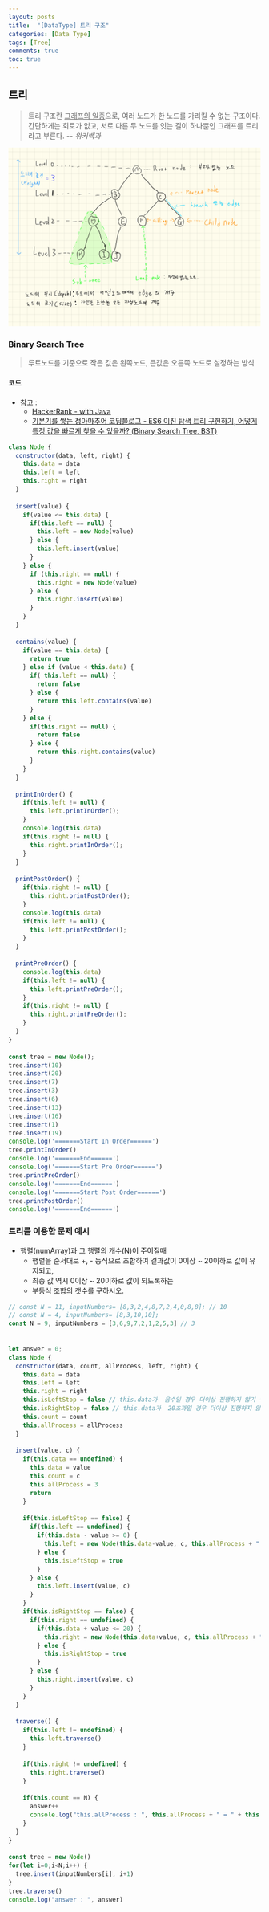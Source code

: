 ```yaml
---
layout: posts
title:  "[DataType] 트리 구조"
categories: [Data Type]
tags: [Tree]
comments: true
toc: true
---
```


## 트리

> 트리 구조란 <u>그래프의 일종</u>으로, 여러 노드가 한 노드를 가리킬 수 없는 구조이다. 간단하게는 회로가 없고, 서로 다른 두 노드를 잇는 길이 하나뿐인 그래프를 트리라고 부른다. *-- 위키백과*

![트리 기본구조](/assets/images/tree-basic-structure.png)

### Binary Search Tree

> 루트노드를 기준으로 작은 값은 왼쪽노드, 큰값은 오른쪽 노드로 설정하는 방식

#### 코드

- 참고 : 
  - [HackerRank - with Java](https://www.youtube.com/watch?v=oSWTXtMglKE&list=PLLXdhg_r2hKA7DPDsunoDZ-Z769jWn4R8&index=8&t=559s)
  - [기본기를 쌓는 정아마추어 코딩블로그 - ES6 이진 탐색 트리 구현하기, 어떻게 특정 값을 빠르게 찾을 수 있을까? (Binary Search Tree, BST)](https://jeong-pro.tistory.com/131)

```javascript
class Node {
  constructor(data, left, right) {
    this.data = data
    this.left = left
    this.right = right
  }

  insert(value) {
    if(value <= this.data) {
      if(this.left == null) {
        this.left = new Node(value)
      } else {
        this.left.insert(value)
      }
    } else {
      if (this.right == null) {
        this.right = new Node(value)
      } else {
        this.right.insert(value)
      }
    }
  }

  contains(value) {
    if(value == this.data) {
      return true
    } else if (value < this.data) {
      if( this.left == null) {
        return false
      } else {
        return this.left.contains(value)
      }
    } else {
      if(this.right == null) {
        return false
      } else {
        return this.right.contains(value)
      }
    }
  }

  printInOrder() {
    if(this.left != null) {
      this.left.printInOrder();
    }
    console.log(this.data)
    if(this.right != null) {
      this.right.printInOrder();
    }
  }

  printPostOrder() {
    if(this.right != null) {
      this.right.printPostOrder();
    }
    console.log(this.data)
    if(this.left != null) {
      this.left.printPostOrder();
    }
  }

  printPreOrder() {
    console.log(this.data)
    if(this.left != null) {
      this.left.printPreOrder();
    }
    if(this.right != null) {
      this.right.printPreOrder();
    }
  }
}

const tree = new Node();
tree.insert(10)
tree.insert(20)
tree.insert(7)
tree.insert(3)
tree.insert(6)
tree.insert(13)
tree.insert(16)
tree.insert(1)
tree.insert(19)
console.log('=======Start In Order======')
tree.printInOrder()
console.log('=======End======')
console.log('=======Start Pre Order======')
tree.printPreOrder()
console.log('=======End======')
console.log('=======Start Post Order======')
tree.printPostOrder()
console.log('=======End======')
```

### 트리를 이용한 문제 예시

- 행렬(numArray)과 그 행렬의 개수(N)이 주어질때
  - 행렬을 순서대로 +, - 등식으로 조합하여 결과값이 0이상 ~ 20이하로 값이 유지되고,
  - 최종 값 역시 0이상 ~ 20이하로 값이 되도록하는 
  - 부등식 조합의 갯수를 구하시오.

```javascript
// const N = 11, inputNumbers= [8,3,2,4,8,7,2,4,0,8,8]; // 10
// const N = 4, inputNumbers= [8,3,10,10];
const N = 9, inputNumbers = [3,6,9,7,2,1,2,5,3] // 3


let answer = 0;
class Node {
  constructor(data, count, allProcess, left, right) {
    this.data = data
    this.left = left
    this.right = right
    this.isLeftStop = false // this.data가  음수일 경우 더이상 진행하지 않기 위해
    this.isRightStop = false // this.data가  20초과일 경우 더이상 진행하지 않기 위해
    this.count = count
    this.allProcess = allProcess
  }

  insert(value, c) {
    if(this.data == undefined) {
      this.data = value
      this.count = c
      this.allProcess = 3
      return 
    }

    if(this.isLeftStop == false) {
      if(this.left == undefined) {  
        if(this.data - value >= 0) {
          this.left = new Node(this.data-value, c, this.allProcess + " - " + value)
        } else {
          this.isLeftStop = true
        }
      } else {
        this.left.insert(value, c)
      }  
    }
    if(this.isRightStop == false) {
      if(this.right == undefined) {
        if(this.data + value <= 20) {
          this.right = new Node(this.data+value, c, this.allProcess + " + " + value)
        } else {
          this.isRightStop = true
        }
      } else {
        this.right.insert(value, c)
      }
    }
  }

  traverse() {
    if(this.left != undefined) {
      this.left.traverse()
    }

    if(this.right != undefined) {
      this.right.traverse()
    }

    if(this.count == N) {
      answer++
      console.log("this.allProcess : ", this.allProcess + " = " + this.data)
    }
  }
}

const tree = new Node()
for(let i=0;i<N;i++) {
  tree.insert(inputNumbers[i], i+1)
}
tree.traverse()
console.log("answer : ", answer)
```